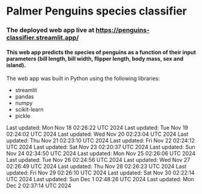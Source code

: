 # Palmer Penguins species classifier
### The deployed web app live at https://penguins-classifier.streamlit.app/
#### This web app predicts the species of penguins as a function of their input parameters (bill length, bill width, flipper length, body mass, sex and island).
The web app was built in Python using the following libraries:<br>
- streamlit
- pandas
- numpy
- scikit-learn
- pickle

Last updated: Mon Nov 18 02:26:22 UTC 2024
Last updated: Tue Nov 19 02:24:02 UTC 2024
Last updated: Wed Nov 20 02:23:04 UTC 2024
Last updated: Thu Nov 21 02:23:10 UTC 2024
Last updated: Fri Nov 22 02:24:12 UTC 2024
Last updated: Sat Nov 23 02:20:37 UTC 2024
Last updated: Sun Nov 24 02:34:50 UTC 2024
Last updated: Mon Nov 25 02:26:06 UTC 2024
Last updated: Tue Nov 26 02:24:56 UTC 2024
Last updated: Wed Nov 27 02:26:49 UTC 2024
Last updated: Thu Nov 28 02:26:23 UTC 2024
Last updated: Fri Nov 29 02:26:10 UTC 2024
Last updated: Sat Nov 30 02:22:14 UTC 2024
Last updated: Sun Dec  1 02:48:26 UTC 2024
Last updated: Mon Dec  2 02:37:14 UTC 2024

